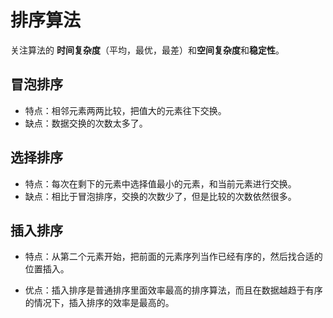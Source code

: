 # 排序算法

关注算法的 **时间复杂度**（平均，最优，最差）和**空间复杂度**和**稳定性**。

## 冒泡排序

- 特点：相邻元素两两比较，把值大的元素往下交换。
- 缺点：数据交换的次数太多了。

## 选择排序

- 特点：每次在剩下的元素中选择值最小的元素，和当前元素进行交换。
- 缺点：相比于冒泡排序，交换的次数少了，但是比较的次数依然很多。


## 插入排序

- 特点：从第二个元素开始，把前面的元素序列当作已经有序的，然后找合适的位置插入。

- 优点：插入排序是普通排序里面效率最高的排序算法，而且在数据越趋于有序的情况下，插入排序的效率是最高的。